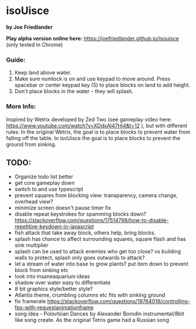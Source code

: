 # isoUisce
**by Joe Friedlander**

**Play alpha version online here:** https://joefriedlander.github.io/isouisce
(only tested in Chrome)

### Guide:
1. Keep land above water.
2. Make sure numlock is on and use keypad to move around. Press spacebar or center keypad key (5) to place blocks on land to add height.
3. Don't place blocks in the water - they will splash.

### More Info:
Inspired by Wetrix developed by Zed Two (see gameplay video here: https://www.youtube.com/watch?v=XDdxAl47Hi4&t=12 ), but with different rules: In the original Wetrix, the goal is to place blocks to prevent water from falling off the table. In isoUisce the goal is to place blocks to prevent the ground from sinking.

## TODO:
- Organize todo list better
- get core gameplay down
- switch to and use typescript 
- prevent squares from blocking view: transparency, camera change, overhead view?
- minimize screen doesn't pause timer fix
- disable repeat keystrokes for spamming blocks down? https://stackoverflow.com/questions/17514798/how-to-disable-repetitive-keydown-in-javascript
- fish attack that take away block, others help, bring blocks. 
- splash has chance to affect surrounding squares, square flash and has sink multiplier
- splash can be used to attack enemies who get too close? vs building walls to protect, splash only goes outwards to attack?
- let a stream of water into base to grow plants? put item down to prevent block from sinking etc
- look into insaneaquarium ideas
- shadow over water easy to differentiate
- 8 bit graphics style/better style?
- Atlantis theme, crumbling columns etc fits with sinking ground
- fix framerate https://stackoverflow.com/questions/19764018/controlling-fps-with-requestanimationframe
- song idea - Polovtsian Dances by Alexander Borodin instrumental/8bit like song create. As the original Tetris game had a Russian song
